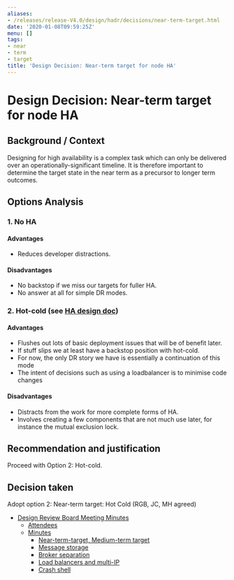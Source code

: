 ```yaml
---
aliases:
- /releases/release-V4.0/design/hadr/decisions/near-term-target.html
date: '2020-01-08T09:59:25Z'
menu: []
tags:
- near
- term
- target
title: 'Design Decision: Near-term target for node HA'
---
```



# Design Decision: Near-term target for node HA


## Background / Context

Designing for high availability is a complex task which can only be delivered over an operationally-significant
timeline. It is therefore important to determine the target state in the near term as a precursor to longer term
outcomes.


## Options Analysis


### 1. No HA


#### Advantages


* Reduces developer distractions.


#### Disadvantages


* No backstop if we miss our targets for fuller HA.
* No answer at all for simple DR modes.


### 2. Hot-cold (see [HA design doc](../design.md))


#### Advantages


* Flushes out lots of basic deployment issues that will be of benefit later.
* If stuff slips we at least have a backstop position with hot-cold.
* For now, the only DR story we have is essentially a continuation of this mode
* The intent of decisions such as using a loadbalancer is to minimise code changes


#### Disadvantages


* Distracts from the work for more complete forms of HA.
* Involves creating a few components that are not much use later, for instance the mutual exclusion lock.


## Recommendation and justification

Proceed with Option 2: Hot-cold.


## Decision taken

Adopt option 2: Near-term target: Hot Cold (RGB, JC, MH agreed)



* [Design Review Board Meeting Minutes](drb-meeting-20171116.md)
    * [Attendees](drb-meeting-20171116.md#attendees)
    * [Minutes](drb-meeting-20171116.md#minutes)
        * [Near-term-target, Medium-term target](drb-meeting-20171116.md#near-term-target-medium-term-target)
        * [Message storage](drb-meeting-20171116.md#id1)
        * [Broker separation](drb-meeting-20171116.md#id2)
        * [Load balancers and multi-IP](drb-meeting-20171116.md#id3)
        * [Crash shell](drb-meeting-20171116.md#id4)







